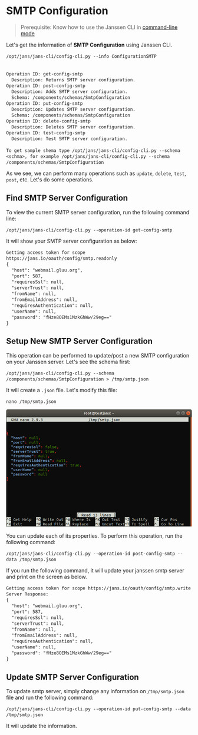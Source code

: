 # SMTP Configuration

> Prerequisite: Know how to use the Janssen CLI in [command-line mode](cli-index.md)

Let's get the information of **SMTP Configuration** using Janssen CLI.

```commandline
/opt/jans/jans-cli/config-cli.py --info ConfigurationSMTP


Operation ID: get-config-smtp
  Description: Returns SMTP server configuration.
Operation ID: post-config-smtp
  Description: Adds SMTP server configuration.
  Schema: /components/schemas/SmtpConfiguration
Operation ID: put-config-smtp
  Description: Updates SMTP server configuration.
  Schema: /components/schemas/SmtpConfiguration
Operation ID: delete-config-smtp
  Description: Deletes SMTP server configuration.
Operation ID: test-config-smtp
  Description: Test SMTP server configuration.

To get sample shema type /opt/jans/jans-cli/config-cli.py --schema <schma>, for example /opt/jans/jans-cli/config-cli.py --schema /components/schemas/SmtpConfiguration
```
As we see, we can perform many operations such as `update`, `delete`, `test`, `post`, etc. Let's do some operations.

## Find SMTP Server Configuration

To view the current SMTP server configuration, run the following command line:

```commandline
/opt/jans/jans-cli/config-cli.py --operation-id get-config-smtp
```

It will show your SMTP server configuration as below:

```text
Getting access token for scope https://jans.io/oauth/config/smtp.readonly
{
  "host": "webmail.gluu.org",
  "port": 587,
  "requiresSsl": null,
  "serverTrust": null,
  "fromName": null,
  "fromEmailAddress": null,
  "requiresAuthentication": null,
  "userName": null,
  "password": "fHze8OEMs1MzkGhWw/29eg=="
}
```

## Setup New SMTP Server Configuration

This operation can be performed to update/post a new SMTP configuration on your Janssen server.
Let's see the schema first:

```commandline
/opt/jans/jans-cli/config-cli.py --schema /components/schemas/SmtpConfiguration > /tmp/smtp.json
```

It will create a `.json` file. Let's modify this file:

```commandline
nano /tmp/smtp.json
```

![smtp update configuration](../../../assets/image-cl-update-smtp-03042021.png)

You can update each of its properties. To perform this operation, run the following command:

```commandline
/opt/jans/jans-cli/config-cli.py --operation-id post-config-smtp --data /tmp/smtp.json
```

If you run the following command, it will update your janssen smtp server and print on the screen as below.

```text
Getting access token for scope https://jans.io/oauth/config/smtp.write
Server Response:
{
  "host": "webmail.gluu.org",
  "port": 587,
  "requiresSsl": null,
  "serverTrust": null,
  "fromName": null,
  "fromEmailAddress": null,
  "requiresAuthentication": null,
  "userName": null,
  "password": "fHze8OEMs1MzkGhWw/29eg=="
}
```

## Update SMTP Server Configuration

To update smtp server, simply change any information on `/tmp/smtp.json` file and run the following command:

```commandline
/opt/jans/jans-cli/config-cli.py --operation-id put-config-smtp --data /tmp/smtp.json
```
It will update the information.

